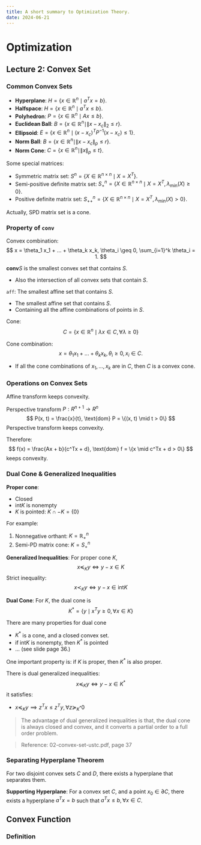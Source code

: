 ```yaml
---
title: A short summary to Optimization Theory.
date: 2024-06-21
---
```


# Optimization

## Lecture 2: Convex Set

### Common Convex Sets

- **Hyperplane**: $H = \{x \in \mathbb{R}^n \mid a^Tx = b\}$.
- **Halfspace**: $H = \{x \in \mathbb{R}^n \mid a^Tx \leq b\}$.
- **Polyhedron**: $P = \{x \in \mathbb{R}^n \mid Ax \leq b\}$.
- **Euclidean Ball**: $B = \{x \in \mathbb{R}^n \mid \|x - x_c\|_2 \leq r\}$.
- **Ellipsoid**: $E = \{x \in \mathbb{R}^n \mid (x - x_c)^T P^{-1} (x - x_c) \leq 1\}$.
- **Norm Ball**: $B = \{x \in \mathbb{R}^n \mid \|x - x_c\|_p \leq r\}$.
- **Norm Cone**: $C = \{x \in \mathbb{R}^n \mid \|x\|_p \leq t\}$.

Some special matrices:

- Symmetric matrix set: $S^n = \{X \in \mathbb{R}^{n \times n} \mid X = X^T\}$.
- Semi-positive definite matrix set: $S_+^n = \{X \in \mathbb{R}^{n \times n} \mid X = X^T, \lambda_{\min}(X) \geq 0\}$.
- Positive definite matrix set: $S_{++}^n = \{X \in \mathbb{R}^{n \times n} \mid X = X^T, \lambda_{\min}(X) > 0\}$.

Actually, SPD matrix set is a cone.


### Property of `conv`

Convex combination:
$$
x = \theta_1 x_1 + ... + \theta_k x_k, \theta_i \geq 0, \sum_{i=1}^k \theta_i = 1.
$$

$\mathbf{conv} S$ is the smallest convex set that contains $S$.
- Also the intersection of all convex sets that contain $S$.

`aff`: The smallest affine set that contains $S$.
- The smallest affine set that contains $S$.
- Containing all the affine combinations of points in $S$.

Cone: 
$$
C = \{x \in \mathbb{R}^n \mid \lambda x \in C, \forall \lambda \geq 0\}
$$

Cone combination:
$$
x = \theta_1 x_1 + ... + \theta_k x_k, \theta_i \geq 0, x_i \in C.
$$

- If all the cone combinations of $x_1, ..., x_k$ are in $C$, then $C$ is a convex cone.

### Operations on Convex Sets

Affine transform keeps convexity.

Perspective transform $P: R^{n+1} \to R^n$
$$
P(x, t) = \frac{x}{t}, \text{dom} P = \{(x, t) \mid t > 0\}
$$
Perspective transform keeps convexity.

Therefore:
$$
f(x)  = \frac{Ax + b}{c^Tx + d}, \text{dom} f = \{x \mid c^Tx + d > 0\}
$$
keeps convexity.

### Dual Cone & Generalized Inequalities

**Proper cone**:
- Closed
- $\text{int} K$ is nonempty
- $K$ is pointed: $K \cap -K = \{0\}$

For example:
1. Nonnegative orthant: $K = \mathbb{R}_+^n$
2. Semi-PD matrix cone: $K = S_{+}^n$

**Generalized Inequalities**: For proper cone $K$,
$$
x \preceq_K y \Leftrightarrow y - x \in K
$$
Strict inequality:
$$
x \prec_K y \Leftrightarrow y - x \in \text{int} K
$$

**Dual Cone**: For $K$, the dual cone is
$$
K^* = \{y \mid x^Ty \geq 0, \forall x \in K\}
$$

There are many properties for dual cone

- $K^*$ is a cone, and a closed convex set.
- if $\mathrm{int} K$ is nonempty, then $K^*$ is pointed
- ... (see slide page 36.)

One important property is: if $K$ is proper, then $K^*$ is also proper.

There is dual generalized inequalities:
$$
x \preceq_K y \iff y - x \in K^*
$$
it satisfies:
- $x \preceq_K y \implies z^Tx \leq z^Ty, \forall z \succeq_{K^*} 0$

> The advantage of dual generalized inequalities is that, the dual cone is always closed and convex, and it converts a partial order to a full order problem.

> Reference: 02-convex-set-ustc.pdf, page 37

### Separating Hyperplane Theorem

For two disjoint convex sets $C$ and $D$, there exists a hyperplane that separates them.

**Supporting Hyperplane**: For a convex set $C$, and a point $x_0 \in \partial C$, there exists a hyperplane $a^Tx = b$ such that $a^Tx \leq b, \forall x \in C$.

## Convex Function

### Definition



